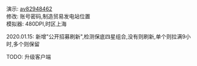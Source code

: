 演示: [av82948462](https://www.bilibili.com/video/av82948462/)  
修改: 账号密码,制造贸易发电站位置  
模拟器: 480DPI,时区上海  

2020.01.15: 新增"公开招募刷新",检测保底四星组合,没有则刷新,单个则拉满9小时,多个则保留

TODO: 升级客户端